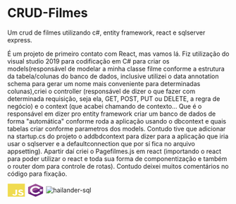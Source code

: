 # CRUD-Filmes
Um crud de filmes utilizando c#, entity framework, react e sqlserver express.

É um projeto de primeiro contato com React, mas vamos lá.
Fiz utilização do visual studio 2019 para codificação em C# para criar os models(responsável de modelar a minha classe filme conforme a estrutura da tabela/colunas 
do banco de dados, inclusive utilizei o data annotation schema para gerar um nome mais conveniente para determinadas colunas),criei o controller (responsável de dizer o que 
fazer com determinada requisição, seja ela, GET, POST, PUT ou DELETE, a regra de negócio) e o context (que acabei chamando de contexto... Que é o responsável em dizer pro 
entity framework criar um banco de dados de forma "automática" conforme roda a aplicação usando o dbcontext e quais tabelas criar conforme parametros dos models. Contudo tive que adicionar na startup.cs do projeto o addbdcontext para dizer para a aplicação que iria usar o sqlserver e a defaultconnection que por sí fica no arquivo appsetting). 
Apartir daí criei o Pagefilmes.js em react (importando o react para poder utilizar o react e toda sua forma de componentização e também o router dom para controle de rotas). Contudo deixei muitos comentários no código para fixação.
<div>
  <img align="center" alt="hailander-Js" height="30" width="40" src="https://raw.githubusercontent.com/devicons/devicon/master/icons/javascript/javascript-plain.svg">
  <img align="center" alt="hailander-Csharp" height="30" width="40" src="https://raw.githubusercontent.com/devicons/devicon/master/icons/csharp/csharp-original.svg">
  <img align="center" alt="hailander-sql" height="32" width="42" src="https://cdn.jsdelivr.net/gh/devicons/devicon/icons/microsoftsqlserver/microsoftsqlserver-plain-wordmark.svg">
</div>
